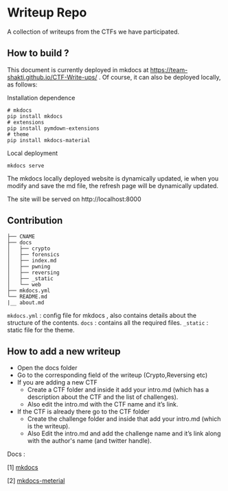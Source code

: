 # Writeup Repo

A collection of writeups from the CTFs we have participated.

## How to build ?


This document is currently deployed in mkdocs at https://team-shakti.github.io/CTF-Write-ups/ . Of course, it can also be deployed locally, as follows:

Installation dependence

    # mkdocs
    pip install mkdocs
    # extensions
    pip install pymdown-extensions
    # theme
    pip install mkdocs-material
    
Local deployment

    mkdocs serve

The mkdocs locally deployed website is dynamically updated, ie when you modify and save the md file, the refresh page will be dynamically updated.

<!-- Generating the site locally  -->

<!--     # generate static file in site/ -->
<!--     mkdocs build -->
    
<!-- The generated webpage will be in `site/` folder -->

<!-- ### Using Docker  -->

<!-- After installing docker on your machine  -->

<!-- Just run  -->

<!--     docker pull squidfunk/mkdocs-material -->
<!--     docker run --rm -it -p 8000:8000 -v ${PWD}:/docs squidfunk/mkdocs-material -->
    
The site will be served on http://localhost:8000


## Contribution

    ├── CNAME
    ├── docs
    │   ├── crypto
    │   ├── forensics
    │   ├── index.md
    │   ├── pwning
    │   ├── reversing
    │   ├── _static
    │   └── web
    ├── mkdocs.yml
    └── README.md
    |__ about.md

`mkdocs.yml` : config file for mkdocs , also contains details about the structure of the contents.
`docs` : contains all the required files.
`_static` : static file for the theme.

## How to add a new writeup

- Open the docs folder
- Go to the corresponding field of the writeup (Crypto,Reversing etc)
- If you are adding a new CTF
    - Create a CTF folder and inside it add your intro.md (which has a description about the CTF and the list of challenges).
    - Also edit the intro.md with the CTF name and it’s link.
- If the CTF is already there go to the CTF folder
	- Create the challenge folder and inside that add your intro.md (which is the writeup).
	- Also Edit the intro.md and add the challenge name and it’s link along with the author's name (and twitter handle).



Docs :

[1] [mkdocs](https://www.mkdocs.org/#mkdocs) 

[2] [mkdocs-meterial](https://squidfunk.github.io/mkdocs-material/)
    


    

